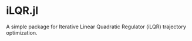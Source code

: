 # iLQR.jl

A simple package for Iterative Linear Quadratic Regulator (iLQR) trajectory optimization.
